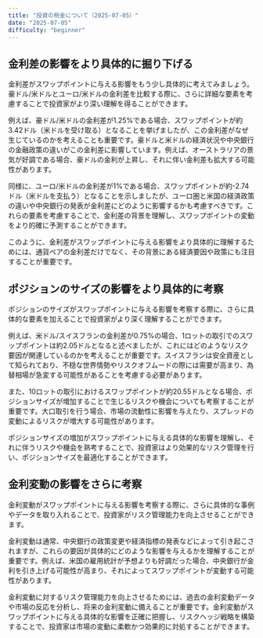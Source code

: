 ```yaml
---
title: "投資の税金について（2025-07-05）"
date: "2025-07-05"
difficulty: "beginner"
---
```


## 金利差の影響をより具体的に掘り下げる

金利差がスワップポイントに与える影響をもう少し具体的に考えてみましょう。豪ドル/米ドルとユーロ/米ドルの金利差を比較する際に、さらに詳細な要素を考慮することで投資家がより深い理解を得ることができます。

例えば、豪ドル/米ドルの金利差が1.25%である場合、スワップポイントが約3.42ドル（米ドルを受け取る）となることを挙げましたが、この金利差がなぜ生じているのかを考えることも重要です。豪ドルと米ドルの経済状況や中央銀行の金融政策の違いがこの金利差に影響しています。例えば、オーストラリアの景気が好調である場合、豪ドルの金利が上昇し、それに伴い金利差も拡大する可能性があります。

同様に、ユーロ/米ドルの金利差が1%である場合、スワップポイントが約-2.74ドル（米ドルを支払う）となることを示しましたが、ユーロ圏と米国の経済政策の違いや中央銀行の発表が金利差にどのように影響するかも考慮すべきです。これらの要素を考慮することで、金利差の背景を理解し、スワップポイントの変動をより的確に予測することができます。

このように、金利差がスワップポイントに与える影響をより具体的に理解するためには、通貨ペアの金利差だけでなく、その背景にある経済要因や政策にも注目することが重要です。

## ポジションのサイズの影響をより具体的に考察

ポジションのサイズがスワップポイントに与える影響を考察する際に、さらに具体的な要素を加えることで投資家がより深く理解することができます。

例えば、米ドル/スイスフランの金利差が0.75%の場合、1ロットの取引でのスワップポイントは約2.05ドルとなると述べましたが、これにはどのようなリスク要因が関連しているのかを考えることが重要です。スイスフランは安全資産として知られており、不穏な世界情勢やリスクオフムードの際には需要が高まり、為替相場が急変する可能性があることを考慮する必要があります。

また、10ロットの取引におけるスワップポイントが約20.55ドルとなる場合、ポジションサイズが増加することで生じるリスクや機会についても考察することが重要です。大口取引を行う場合、市場の流動性に影響を与えたり、スプレッドの変動によるリスクが増大する可能性があります。

ポジションサイズの増加がスワップポイントに与える具体的な影響を理解し、それに伴うリスクや機会を熟考することで、投資家はより効果的なリスク管理を行い、ポジションサイズを最適化することができます。

## 金利変動の影響をさらに考察

金利変動がスワップポイントに与える影響を考察する際に、さらに具体的な事例やデータを取り入れることで、投資家がリスク管理能力を向上させることができます。

金利変動は通常、中央銀行の政策変更や経済指標の発表などによって引き起こされますが、これらの要因が具体的にどのような影響を与えるかを理解することが重要です。例えば、米国の雇用統計が予想よりも好調だった場合、中央銀行が金利を引き上げる可能性が高まり、それによってスワップポイントが変動する可能性があります。

金利変動に対するリスク管理能力を向上させるためには、過去の金利変動データや市場の反応を分析し、将来の金利変動に備えることが重要です。金利変動がスワップポイントに与える具体的な影響を正確に把握し、リスクヘッジ戦略を構築することで、投資家は市場の変動に柔軟かつ効果的に対処することができます。
